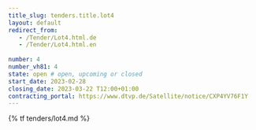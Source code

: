 ```yaml
---
title_slug: tenders.title.lot4
layout: default
redirect_from:
   - /Tender/Lot4.html.de
   - /Tender/Lot4.html.en
   
number: 4
number_vh81: 4
state: open # open, upcoming or closed
start_date: 2023-02-28
closing_date: 2023-03-22 T12:00+01:00
contracting_portal: https://www.dtvp.de/Satellite/notice/CXP4YV76F1Y
---
```


{% tf tenders/lot4.md %}

